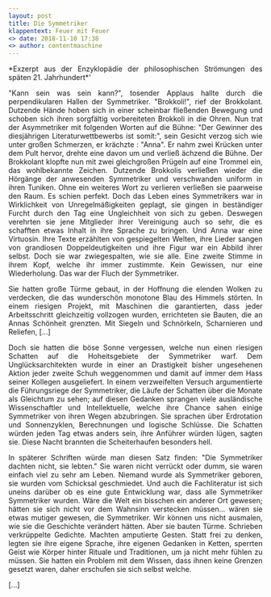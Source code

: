 ```yaml
---
layout: post
title: Die Symmetriker
klappentext: Feuer mit Feuer
<> date: 2018-11-10 17:38
<> author: contentmaschine
---
```

<div style="text-align:justify">
*Exzerpt aus der Enzyklopädie der philosophischen Strömungen des späten 21. Jahrhundert*'

"Kann sein was sein kann?", tosender Applaus hallte durch die perpendikularen Hallen der Symmetriker. "Brokkoli!", rief der Brokkolant. Dutzende Hände hoben sich in einer scheinbar fließenden Bewegung und schoben sich ihren sorgfältig vorbereiteten Brokkoli in die Ohren. Nun trat der Asymmetriker mit folgenden Worten auf die Bühne: "Der Gewinner des diesjährigen Literaturwettbewerbs ist somit:", sein Gesicht verzog sich wie unter großen Schmerzen, er krächzte : "Anna". Er nahm zwei Krücken unter dem Pult hervor, drehte eine davon um und verließ ächzend die Bühne. Der Brokkolant klopfte nun mit zwei gleichgroßen Prügeln auf eine Trommel ein, das wohlbekannte Zeichen. Dutzende Brokkolis verließen wieder die Hörgänge der anwesenden Symmetriker und verschwanden uniform in ihren Tuniken. Ohne ein weiteres Wort zu verlieren verließen sie paarweise den Raum. Es schien perfekt. Doch das Leben eines Symmetrikers war in Wirklichkeit von Unregelmäßigkeiten geplagt, sie gingen in beständiger Furcht durch den Tag eine Ungleichheit von sich zu geben. Deswegen verehrten sie jene Mitglieder ihrer Vereinigung auch so sehr, die es schafften etwas Inhalt in ihre Sprache zu bringen. Und Anna war eine Virtuosin. Ihre Texte erzählten von gespiegelten Welten, ihre Lieder sangen von grandiosen Doppeldeutigkeiten und ihre Figur war ein Abbild ihrer selbst. Doch sie war zwiegespalten, wie sie alle. Eine zweite Stimme in ihrem Kopf, welche ihr immer zustimmte. Kein Gewissen, nur eine Wiederholung. Das war der Fluch der Symmetriker.

Sie hatten große Türme gebaut, in der Hoffnung die elenden Wolken zu verdecken, die das wunderschön monotone Blau des Himmels störten. In einem riesigen Projekt, mit Maschinen die garantierten, dass jeder Arbeitsschritt gleichzeitig vollzogen wurden, errichteten sie Bauten, die an Annas Schönheit grenzten. Mit Siegeln und Schnörkeln, Scharnieren und Reliefen, [...]

Doch sie hatten die böse Sonne vergessen, welche nun einen riesigen Schatten auf die Hoheitsgebiete der Symmetriker warf. Dem Unglücksarchitekten wurde in einer an Drastigkeit bisher ungesehenen Aktion jeder zweite Schuh weggenommen und damit auf immer dem Hass seiner Kollegen ausgeliefert. In einem verzweifelten Versuch argumentierte die Führungsriege der Symmetriker, die Läufe der Schatten über die Monate als Gleichtum zu sehen; auf diesen Gedanken sprangen viele ausländische Wissenschaftler und Intellektuelle, welche ihre Chance sahen einige Symmetriker von ihren Wegen abzubringen. Sie sprachen über Erdrotation und Sonnenzyklen, Berechnungen und logische Schlüsse. Die Schatten würden jeden Tag etwas anders sein, ihre Anführer würden lügen, sagten sie. Diese Nacht brannten die Scheiterhaufen besonders hell.

In späterer Schriften würde man diesen Satz finden: "Die Symmetriker dachten nicht, sie lebten." Sie waren nicht verrückt oder dumm, sie waren einfach viel zu sehr am Leben. Niemand wurde als Symmetriker geboren, sie wurden vom Schicksal geschmiedet. Und auch die Fachliteratur ist sich uneins darüber ob es eine gute Entwicklung war, dass alle Symmetriker Symmetriker wurden. Wäre die Welt ein bisschen ein anderer Ort gewesen; hätten sie sich nicht vor dem Wahnsinn verstecken müssen... wären sie etwas mutiger gewesen, die Symmetriker. Wir können uns nicht ausmalen, wie sie die Geschichte verändert hätten. Aber sie bauten Türme. Schrieben verkrüppelte Gedichte. Machten amputierte Gesten. Statt frei zu denken, legten sie ihre eigene Sprache, ihre eigenen Gedanken in Ketten, sperrten Geist wie Körper hinter Rituale und Traditionen, um ja nicht mehr fühlen zu müssen. Sie hatten ein Problem mit dem Wissen, dass ihnen keine Grenzen gesetzt waren, daher erschufen sie sich selbst welche.

[...]
